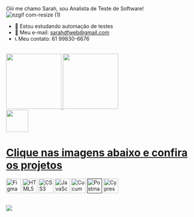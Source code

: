 
Oiii me chamo Sarah, sou Analista de Teste de Software! <br>
![ezgif com-resize (1)](https://github.com/sarahdfweb/sarahdfweb/assets/87348787/eaa8cc99-4e2a-413a-8885-a7cba1b39857)
                                                                                                     
  

- 🤖 Estou estudando automação de testes 
- 📧 Meu e-mail: sarahdfweb@gmail.com
- 📞 Meu contato: 61 99830-6676       
  <br>
 
<div>
  <a href="https://github.com/sarahdfweb">
  <img height="150em"src="https://github-readme-stats.vercel.app/api?username=sarahdfweb&show_icons=true&theme=radical&include_all_commits=true&count_private=true"/>
  <img height="150em" src="https://github-readme-stats.vercel.app/api/top-langs/?username=sarahdfweb&layout=compact&langs_count=16&theme=radical"/>  
</div> 
 <img height="60em "src="https://projectpokemon.org/images/normal-sprite/vivillon-meadow.gif">
    
<div>
  <h1>Clique nas imagens abaixo e confira os projetos </h1>
 <a href="https://www.figma.com/proto/q3rGN2U7WEVFT5cdE8vD4N/Untitled?page-id=0%3A1&type=design&node-id=1-4&viewport=680%2C485%2C0.25&t=oyOS89Fd8YNWBc79-1&scaling=scale-down&mode=design"><img width="40px"src="https://cdn.jsdelivr.net/gh/devicons/devicon/icons/figma/figma-original.svg" title = "Figma" target="_blank"></a>
  <a href="https://sarahdfweb.github.io/books/"><img width="40px" src="https://cdn.jsdelivr.net/gh/devicons/devicon/icons/html5/html5-original-wordmark.svg" title = "HTML5"></a>
    <a href="https://sarahdfweb.github.io/cartao-pokemon"><img width="40px" src="https://cdn.jsdelivr.net/gh/devicons/devicon/icons/css3/css3-original-wordmark.svg" title = "CSS3"></a>
   <a href="https://sarahdfweb.github.io/xmen/"><img width="40px" src="https://cdn.jsdelivr.net/gh/devicons/devicon/icons/javascript/javascript-original.svg" title = "JavaScript"></a>
   <a href="https://github.com/sarahdfweb/especializacao_testes_software/tree/main/Gherkin"><img width="40px" src="https://cucumber.io/cucumber/media/images/logos/icons/cucumber-open-icon.svg" title = "Cucumber"></a>
   <a href=""><img width="40px" src="https://www.svgrepo.com/show/354202/postman-icon.svg" title = "Postman"></a>
  <a href="https://github.com/sarahdfweb/teste-cypress-ui"><img width="40px" src="https://www.trustradius.com/_next/image?url=https%3A%2F%2Fmedia.trustradius.com%2Fproduct-logos%2FdW%2FbD%2FTVKN4S449VZ6-180x180.JPEG&w=128&q=75" title = "Cypress"></a>

 


  </div>
  
 ##
  <div>
  <a href="https://www.linkedin.com/in/sarahdfweb/" target="_blank"><img src="https://img.shields.io/badge/-LinkedIn-%230077B5?style=for-the-badge&logo=linkedin&logoColor=white" target="_blank"></a>
    
  </div>

<div>
 

</div>
